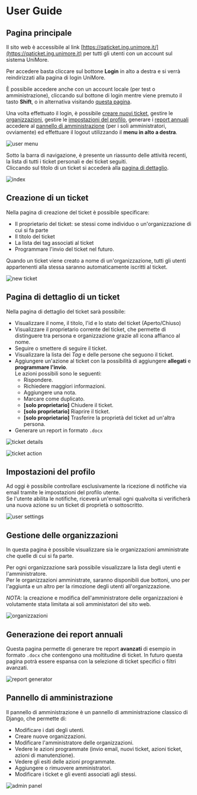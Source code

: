 # User Guide
## Pagina principale

Il sito web è accessibile al link
[https://qaticket.ing.unimore.it/](https://qaticket.ing.unimore.it) per tutti gli utenti
con un account sul sistema UniMore.

Per accedere basta cliccare sul bottone **Login** in alto a destra e si verrà reindirizzati
alla pagina di login UniMore.

È possibile accedere anche con un account locale (per test o amministrazione), cliccando sul
bottone di login mentre viene premuto il tasto **Shift**, o in alternativa visitando
[questa pagina](https://qaticket.ing.unimore.it/s3cr3tl0g1n).

Una volta effettuato il login, è possibile
[creare nuovi ticket](#creazione-di-un-ticket),
gestire le [organizzazioni](#gestione-delle-organizzazioni),
gestire le [impostazioni del profilo](#impostazioni-del-profilo),
generare i [report annuali](#generazione-dei-report-annuali)
accedere al [pannello di amministrazione](#pannello-di-amministrazione) (per i soli amministratori, ovviamente) ed effettuare il logout utilizzando
il **menu in alto a destra**.

![user menu](images/user-menu.png)

Sotto la barra di navigazione, è presente un riassunto delle attività recenti, la lista
di tutti i ticket personali e dei ticket seguiti.  
Cliccando sul titolo di un ticket si accederà alla
[pagina di dettaglio](#pagina-di-dettaglio-di-un-ticket).

![index](images/index.png)


## Creazione di un ticket

Nella pagina di creazione del ticket è possibile specificare:
* Il proprietario del ticket: se stessi come individuo o un'organizzazione di cui si fa parte
* Il titolo del ticket
* La lista dei tag associati al ticket
* Programmare l'invio del ticket nel futuro.

Quando un ticket viene creato a nome di un'organizzazione, tutti gli utenti appartenenti
alla stessa saranno automaticamente iscritti al ticket.

![new ticket](images/new-ticket.png)

## Pagina di dettaglio di un ticket

Nella pagina di dettaglio del ticket sarà possibile:
 - Visualizzare il nome, il titolo, l'id e lo stato del ticket (Aperto/Chiuso)
 - Visualizzare il proprietario corrente del ticket, che permette di distinguere tra persona e
   organizzazione grazie all icona affianco al nome. 
 - Seguire o smettere di seguire il ticket.
 - Visualizzare la lista dei _Tag_ e delle persone che seguono il ticket.
 - Aggiungere un'azione al ticket con la possibilità di aggiungere **allegati** e **programmare
   l'invio**.  
   Le azioni possibili sono le seguenti:
   * Rispondere.
   * Richiedere maggiori informazioni.
   * Aggiungere una nota.
   * Marcare come duplicato.
   * **[solo proprietario]** Chiudere il ticket.
   * **[solo proprietario]** Riaprire il ticket.
   * **[solo proprietario]** Trasferire la proprietà del ticket ad un'altra persona.
 - Generare un report in formato `.docx`

![ticket details](images/ticket-details.png)

![ticket action](images/ticket-action.png)


## Impostazioni del profilo

Ad oggi è possibile controllare esclusivamente la ricezione di notifiche via email tramite
le impostazioni del profilo utente.  
Se l'utente abilita le notifiche, riceverà un'email ogni qualvolta si verificherà una nuova
azione su un ticket di proprietà o sottoscritto.

![user settings](images/user-settings.png)

## Gestione delle organizzazioni

In questa pagina è possibile visualizzare sia le organizzazioni amministrate che quelle di cui
si fa parte.

Per ogni organizzazione sarà possibile visualizzare la lista degli utenti e l'amministratore.  
Per le organizzazioni amministrate, saranno disponibili due bottoni, uno per l'aggiunta e 
un altro per la rimozione degli utenti all'organizzazione.

*NOTA*: la creazione e modifica dell'amministratore delle organizzazioni è volutamente stata
limitata ai soli amministatori del sito web.

![organizzazioni](images/organizations.png)

## Generazione dei report annuali

Questa pagina permette di generare tre report **avanzati** di esempio in formato `.docx`
che contengono una moltitudine di ticket.
In futuro questa pagina potrà essere espansa con la selezione di ticket specifici
o filtri avanzati.

![report generator](images/report-generator.png)

## Pannello di amministrazione

Il pannello di amministrazione è un pannello di amministrazione classico di Django,
che permette di:
* Modificare i dati degli utenti.
* Creare nuove organizzazioni.
* Modificare l'amministratore delle organizzazioni.
* Vedere le azioni programmate (invio email, nuovi ticket, azioni ticket, azioni di manutenzione).
* Vedere gli esiti delle azioni programmate.
* Aggiungere o rimuovere amministratori.
* Modificare i ticket e gli eventi associati agli stessi.

![admin panel](images/admin-panel.png)
